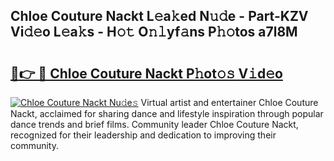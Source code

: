 ## Chloe Couture Nackt L𝚎a𝚔ed N𝚞𝚍e - Part-KZV Vi𝚍𝚎o L𝚎a𝚔s - H𝚘𝚝 O𝚗𝚕yf𝚊ns P𝚑𝚘tos a7l8M

# <h2><a href="http://kfbgu6p.oniu.top/?m=Chloe+Couture+Nackt">🔗👉 🔴 Chloe Couture Nackt P𝚑ot𝚘𝚜 V𝚒d𝚎o</a></h2>

[![Chloe Couture Nackt Nu𝚍e𝚜](https://i.imgur.com/0qMVB7G.gif)](http://kfbgu6p.oniu.top/?m=Chloe+Couture+Nackt)
Virtual artist and entertainer Chloe Couture Nackt, acclaimed for sharing dance and lifestyle inspiration through popular dance trends and brief films. Community leader Chloe Couture Nackt, recognized for their leadership and dedication to improving their community.  
